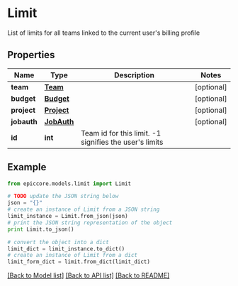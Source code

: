 # Limit

List of limits for all teams linked to the current user's billing profile

## Properties

Name | Type | Description | Notes
------------ | ------------- | ------------- | -------------
**team** | [**Team**](Team.md) |  | [optional] 
**budget** | [**Budget**](Budget.md) |  | [optional] 
**project** | [**Project**](Project.md) |  | [optional] 
**jobauth** | [**JobAuth**](JobAuth.md) |  | [optional] 
**id** | **int** | Team id for this limit. -1 signifies the user&#39;s limits | 

## Example

```python
from epiccore.models.limit import Limit

# TODO update the JSON string below
json = "{}"
# create an instance of Limit from a JSON string
limit_instance = Limit.from_json(json)
# print the JSON string representation of the object
print Limit.to_json()

# convert the object into a dict
limit_dict = limit_instance.to_dict()
# create an instance of Limit from a dict
limit_form_dict = limit.from_dict(limit_dict)
```
[[Back to Model list]](../README.md#documentation-for-models) [[Back to API list]](../README.md#documentation-for-api-endpoints) [[Back to README]](../README.md)


